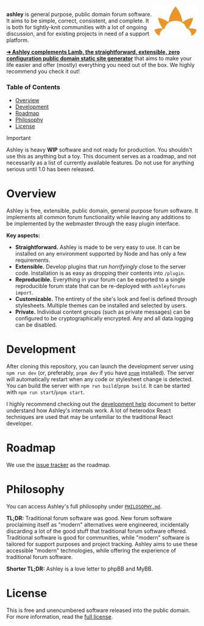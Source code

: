 
<img align="right" width="120" src="assets/logo.png">

**ashley** is general purpose, public domain forum software. It aims to be simple, correct, consistent, and complete. It is both for tightly-knit communities with a lot of ongoing discussion, and for existing projects in need of a support platform.

**[➔ Ashley complements Lamb, the straightforward, extensible, zero configuration public domain static site generator](https://github.com/mblouka/lamb)** that aims to make your life easier and offer (mostly) everything you need out of the box. We highly recommend you check it out!

### Table of Contents

- [Overview](#overview)
- [Development](#development)
- [Roadmap](#roadmap)
- [Philosophy](#philosophy)
- [License](#license)

> [!IMPORTANT]
> Ashley is heavy **WIP** software and not ready for production. You shouldn't use this as anything but a toy. This document serves as a roadmap, and not necessarily as a list of currently available features. Do not use for anything serious until 1.0 has been released.

# Overview

Ashley is free, extensible, public domain, general purpose forum software. It implements all common forum functionality while leaving any additions to be implemented by the webmaster through the easy plugin interface.

**Key aspects:**

- **Straightforward.** Ashley is made to be very easy to use. It can be installed on any environment supported by Node and has only a few requirements.
- **Extensible.** Develop plugins that run _horrifyingly_ close to the server code. Installation is as easy as dropping their contents into `/plugin`.
- **Reproducible.** Everything in your forum can be exported to a single reproducible forum state that can be re-deployed with `ashleyforums import`.
- **Customizable.** The entirety of the site's look and feel is defined through stylesheets. Multiple themes can be installed and selected by users.
- **Private.** Individual content groups (such as private messages) can be configured to be cryptographically encrypted. Any and all data logging can be disabled.

# Development

After cloning this repository, you can launch the development server using `npm run dev` (or, preferably, `pnpm dev` if you have [`pnpm`](https://pnpm.io/) installed). The server will automatically restart when any code or stylesheet change is detected. You can build the server with `npm run build`/`pnpm build`. It can be started with `npm run start`/`pnpm start`.

I highly recommend checking out the [development help](DEVELOPMENT.md) document to better understand how Ashley's internals work. A lot of heterodox React techniques are used that may be unfamiliar to the traditional React developer.

# Roadmap

We use the [issue tracker](https://github.com/mblouka/ashley/issues) as the roadmap.

# Philosophy

You can access Ashley's full philosophy under [`PHILOSOPHY.md`](./PHILOSOPHY.md).

**TL;DR:** Traditional forum software was good. New forum software proclaiming itself as "modern" alternatives were engineered, incidentally discarding a lot of the good stuff that traditional forum software offered. Traditional software is good for communities, while "modern" software is tailored for support purposes and project tracking. Ashley aims to use these accessible "modern" technologies, while offering the experience of traditional forum software.

**Shorter TL;DR:** Ashley is a love letter to phpBB and MyBB.

# License

This is free and unencumbered software released into the public domain. For more information, read the [full license](./LICENSE).
